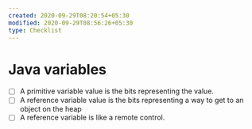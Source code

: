 ```yaml
---
created: 2020-09-29T08:20:54+05:30
modified: 2020-09-29T08:56:26+05:30
type: Checklist
---
```


# Java variables

- [ ] A primitive variable value is the bits representing the value.
- [ ] A reference variable value is the bits representing a way to get to an object on the heap
- [ ] A reference variable is like a remote control.